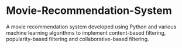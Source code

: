 # Movie-Recommendation-System
A movie recommendation system developed using Python and various machine learning algorithms to implement content-based filtering, popularity-based filtering and collaborative-based filtering.
